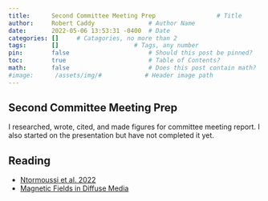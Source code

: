 ```yaml
---
title:      Second Committee Meeting Prep                 # Title
author:     Robert Caddy               # Author Name
date:       2022-05-06 13:53:31 -0400  # Date
categories: []     # Catagories, no more than 2
tags:       []                     # Tags, any number
pin:        false                      # Should this post be pinned?
toc:        true                       # Table of Contents?
math:       false                      # Does this post contain math?
#image:      /assets/img/#            # Header image path
---
```



## Second Committee Meeting Prep

I researched, wrote, cited, and made figures for committee meeting report. I
also started on the presentation but have not completed it yet.

## Reading

- [Ntormoussi et al. 2022](https://www.aanda.org/10.1051/0004-6361/202037835)
- [Magnetic Fields in Diffuse Media](http://link.springer.com/10.1007/978-3-662-44625-6)
